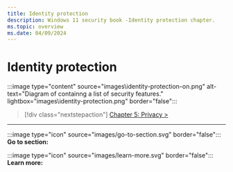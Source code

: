 ```yaml
---
title: Identity protection
description: Windows 11 security book -Identity protection chapter.
ms.topic: overview
ms.date: 04/09/2024
---
```


# Identity protection

:::image type="content" source="images\identity-protection-on.png" alt-text="Diagram of containng a list of security features." lightbox="images\identity-protection.png" border="false":::

> [!div class="nextstepaction"]
> [Chapter 5: Privacy >](privacy.md)

---

:::image type="icon" source="images/go-to-section.svg" border="false"::: **Go to section:**

:::image type="icon" source="images/learn-more.svg" border="false"::: **Learn more:**